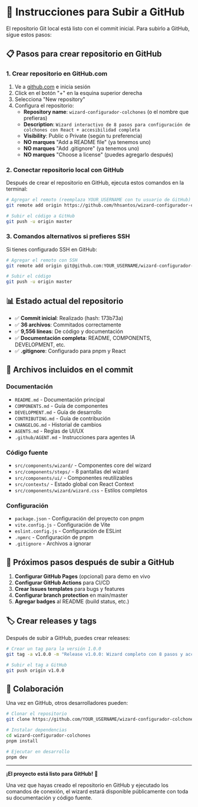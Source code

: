 # 🚀 Instrucciones para Subir a GitHub

El repositorio Git local está listo con el commit inicial. Para subirlo a GitHub, sigue estos pasos:

## 📋 Pasos para crear repositorio en GitHub

### 1. Crear repositorio en GitHub.com
1. Ve a [github.com](https://github.com) e inicia sesión
2. Click en el botón "+" en la esquina superior derecha
3. Selecciona "New repository"
4. Configura el repositorio:
   - **Repository name**: `wizard-configurador-colchones` (o el nombre que prefieras)
   - **Description**: `Wizard interactivo de 8 pasos para configuración de colchones con React + accesibilidad completa`
   - **Visibility**: Public o Private (según tu preferencia)
   - **NO marques** "Add a README file" (ya tenemos uno)
   - **NO marques** "Add .gitignore" (ya tenemos uno)
   - **NO marques** "Choose a license" (puedes agregarlo después)

### 2. Conectar repositorio local con GitHub

Después de crear el repositorio en GitHub, ejecuta estos comandos en la terminal:

```bash
# Agregar el remoto (reemplaza YOUR_USERNAME con tu usuario de GitHub)
git remote add origin https://github.com/hhsantos/wizard-configurador-colchones.git

# Subir el código a GitHub
git push -u origin master
```

### 3. Comandos alternativos si prefieres SSH

Si tienes configurado SSH en GitHub:

```bash
# Agregar el remoto con SSH
git remote add origin git@github.com:YOUR_USERNAME/wizard-configurador-colchones.git

# Subir el código
git push -u origin master
```

## 📊 Estado actual del repositorio

- ✅ **Commit inicial**: Realizado (hash: 173b73a)
- ✅ **36 archivos**: Commitados correctamente
- ✅ **9,556 líneas**: De código y documentación
- ✅ **Documentación completa**: README, COMPONENTS, DEVELOPMENT, etc.
- ✅ **.gitignore**: Configurado para pnpm y React

## 📁 Archivos incluidos en el commit

### Documentación
- `README.md` - Documentación principal
- `COMPONENTS.md` - Guía de componentes
- `DEVELOPMENT.md` - Guía de desarrollo
- `CONTRIBUTING.md` - Guía de contribución
- `CHANGELOG.md` - Historial de cambios
- `AGENTS.md` - Reglas de UI/UX
- `.github/AGENT.md` - Instrucciones para agentes IA

### Código fuente
- `src/components/wizard/` - Componentes core del wizard
- `src/components/steps/` - 8 pantallas del wizard
- `src/components/ui/` - Componentes reutilizables
- `src/contexts/` - Estado global con React Context
- `src/components/wizard/wizard.css` - Estilos completos

### Configuración
- `package.json` - Configuración del proyecto con pnpm
- `vite.config.js` - Configuración de Vite
- `eslint.config.js` - Configuración de ESLint
- `.npmrc` - Configuración de pnpm
- `.gitignore` - Archivos a ignorar

## 🔄 Próximos pasos después de subir a GitHub

1. **Configurar GitHub Pages** (opcional) para demo en vivo
2. **Configurar GitHub Actions** para CI/CD
3. **Crear Issues templates** para bugs y features
4. **Configurar branch protection** en main/master
5. **Agregar badges** al README (build status, etc.)

## 🏷️ Crear releases y tags

Después de subir a GitHub, puedes crear releases:

```bash
# Crear un tag para la versión 1.0.0
git tag -a v1.0.0 -m "Release v1.0.0: Wizard completo con 8 pasos y accesibilidad"

# Subir el tag a GitHub
git push origin v1.0.0
```

## 🤝 Colaboración

Una vez en GitHub, otros desarrolladores pueden:

```bash
# Clonar el repositorio
git clone https://github.com/YOUR_USERNAME/wizard-configurador-colchones.git

# Instalar dependencias
cd wizard-configurador-colchones
pnpm install

# Ejecutar en desarrollo
pnpm dev
```

---

**¡El proyecto está listo para GitHub!** 🎉

Una vez que hayas creado el repositorio en GitHub y ejecutado los comandos de conexión, el wizard estará disponible públicamente con toda su documentación y código fuente.